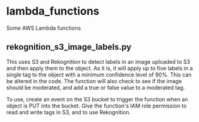 # lambda_functions
Some AWS Lambda functions

## rekognition_s3_image_labels.py
This uses S3 and Rekognition to detect labels in an image uploaded to S3 and then apply them to the object. As it is, it will apply up to five labels in a single tag to the object with a minimum confidence level of 90%. This can be altered in the code. The function will also check to see if the image should be moderated, and add a true or false value to a moderated tag.

To use, create an event on the S3 bucket to trigger the function when an object is PUT into the bucket. Give the function's IAM role permission to read and write tags in S3, and to use Rekognition.
